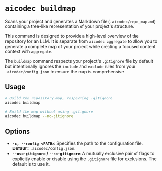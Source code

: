 # `aicodec buildmap`

Scans your project and generates a Markdown file (`.aicodec/repo_map.md`) containing a tree-like representation of your project's structure.

This command is designed to provide a high-level overview of the repository for an LLM. It is separate from `aicodec aggregate` to allow you to generate a complete map of your project while creating a focused content context with `aggregate`.

The `buildmap` command respects your project's `.gitignore` file by default but intentionally ignores the `include` and `exclude` rules from your `.aicodec/config.json` to ensure the map is comprehensive.

## Usage

```bash
# Build the repository map, respecting .gitignore
aicodec buildmap

# Build the map without using .gitignore
aicodec buildmap --no-gitignore
```

## Options

-   **`-c, --config <PATH>`**: Specifies the path to the configuration file. **Default**: `.aicodec/config.json`.
-   **`--use-gitignore` / `--no-gitignore`**: A mutually exclusive pair of flags to explicitly enable or disable using the `.gitignore` file for exclusions. The default is to use it.
